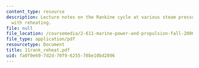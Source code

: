 ```yaml
---
content_type: resource
description: Lecture notes on the Rankine cycle at various steam pressures and temperatures
  with reheating.
file: null
file_location: /coursemedia/2-611-marine-power-and-propulsion-fall-2006/fa0f0e697d2d70f9625578be10bd2896_11rank_reheat.pdf
file_type: application/pdf
resourcetype: Document
title: 11rank_reheat.pdf
uid: fa0f0e69-7d2d-70f9-6255-78be10bd2896
---
```

